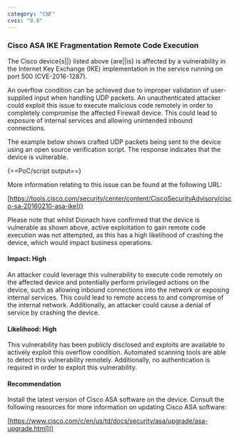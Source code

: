 ```yaml
---
category: "CNF"
cvss: "9.8"
---
```

### Cisco ASA IKE Fragmentation Remote Code Execution
The Cisco device{s||} listed above {are||is} is affected by a vulnerability in the Internet Key Exchange (IKE) implementation in the service running on port 500 (CVE-2016-1287).

An overflow condition can be achieved due to improper validation of user-supplied input when handling UDP packets. An unauthenticated attacker could exploit this issue to execute malicious code remotely in order to completely compromise the affected Firewall device. This could lead to exposure of internal services and allowing unintended inbound connections.

The example below shows crafted UDP packets being sent to the device using an open source verification script. The response indicates that the device is vulnerable.

{==PoC/script output==}

More information relating to this issue can be found at the following URL:

[https://tools.cisco.com/security/center/content/CiscoSecurityAdvisory/cisco-sa-20160210-asa-ike]()

Please note that whilst Dionach have confirmed that the device is vulnerable as shown above, active exploitation to gain remote code execution was not attempted, as this has a high likelihood of crashing the device, which would impact business operations.
#### Impact: High
An attacker could leverage this vulnerability to execute code remotely on the affected device and potentially perform privileged actions on the device, such as allowing inbound connections into the network or exposing internal services. This could lead to remote access to and compromise of the internal network. Additionally, an attacker could cause a denial of service by crashing the device.
#### Likelihood: High
This vulnerability has been publicly disclosed and exploits are available to actively exploit this overflow condition. Automated scanning tools are able to detect this vulnerability remotely. Additionally, no authentication is required in order to exploit this vulnerability.
#### Recommendation
Install the latest version of Cisco ASA software on the device. Consult the following resources for more information on updating Cisco ASA software:

[https://www.cisco.com/c/en/us/td/docs/security/asa/upgrade/asa-upgrade.html]()